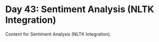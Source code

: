 # Day 43: Sentiment Analysis (NLTK Integration)

Content for Sentiment Analysis (NLTK Integration).
